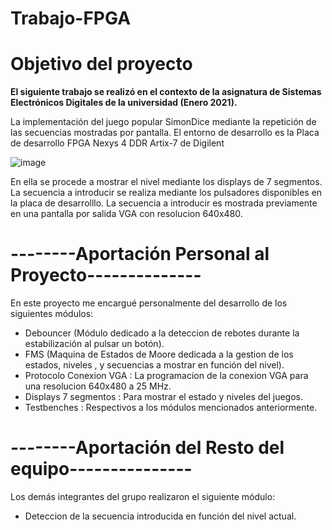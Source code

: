 # Trabajo-FPGA
# Objetivo del proyecto
**El siguiente trabajo se realizó en el contexto de la asignatura de Sistemas Electrónicos Digitales de la universidad (Enero 2021).** 

La implementación del juego popular SimonDice mediante la repetición de las secuencias mostradas por pantalla.
El entorno de desarrollo es la Placa de desarrollo FPGA Nexys 4 DDR Artix-7 de Digilent

![image](https://user-images.githubusercontent.com/62206349/120924240-e9a0e680-c6d2-11eb-8237-0b0ce9e3bd05.png)

En ella se procede a mostrar el nivel mediante los displays de 7 segmentos. 
La secuencia a introducir se realiza mediante los pulsadores disponibles en la placa de desarrolllo.
La secuencia a introducir es mostrada previamente en una pantalla por salida VGA con resolucion 640x480.

# --------Aportación Personal al Proyecto--------------
En este proyecto me encargué personalmente del desarrollo de los siguientes módulos:
- Debouncer (Módulo dedicado a la deteccion de rebotes durante la estabilización al pulsar un botón).
- FMS (Maquina de Estados de Moore dedicada a la gestion de los estados, niveles , y secuencias a mostrar en función del nivel).
- Protocolo Conexion VGA : La programacion de la conexion VGA para una resolucion 640x480 a 25 MHz.
- Displays 7 segmentos : Para mostrar el estado y niveles del juegos.
- Testbenches : Respectivos a los módulos mencionados anteriormente.

# --------Aportación del Resto del equipo---------------
Los demás integrantes del grupo realizaron el siguiente módulo:
- Deteccion de la secuencia introducida en función del nivel actual.
